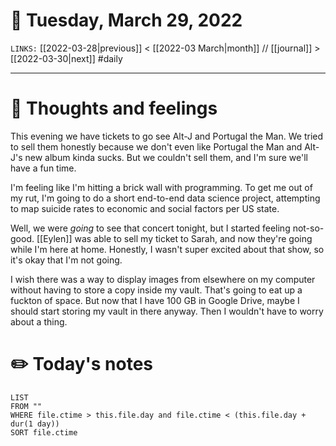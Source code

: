 # 📅 Tuesday, March 29, 2022
`LINKS:` [[2022-03-28|previous]] < [[2022-03 March|month]] // [[journal]] > [[2022-03-30|next]] 
#daily

---
# 💭 Thoughts and feelings
This evening we have tickets to go see Alt-J and Portugal the Man. We tried to sell them honestly because we don't even like Portugal the Man and Alt-J's new album kinda sucks. But we couldn't sell them, and I'm sure we'll have a fun time. 

I'm feeling like I'm hitting a brick wall with programming. To get me out of my rut, I'm going to do a short end-to-end data science project, attempting to map suicide rates to economic and social factors per US state. 

Well, we were *going* to see that concert tonight, but I started feeling not-so-good. [[Eylen]] was able to sell my ticket to Sarah, and now they're going while I'm here at home. Honestly, I wasn't super excited about that show, so it's okay that I'm not going. 

I wish there was a way to display images from elsewhere on my computer without having to store a copy inside my vault. That's going to eat up a fuckton of space. But now that I have 100 GB in Google Drive, maybe I should start storing my vault in there anyway. Then I wouldn't have to worry about a thing. 

# ✏️ Today's notes
```dataview
LIST 
FROM ""
WHERE file.ctime > this.file.day and file.ctime < (this.file.day + dur(1 day))
SORT file.ctime
```
